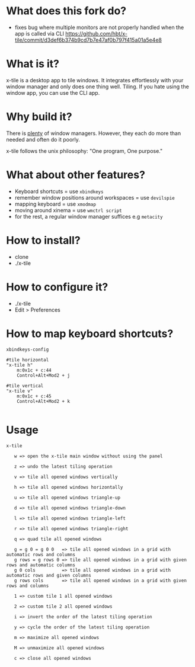 # What does this fork do?

- fixes bug where multiple monitors are not properly handled when the app is called via CLI https://github.com/hbt/x-tile/commit/d3def6b374b9cd7b7e47af0b797f415a01a5e4e8

# What is it?

x-tile is a desktop app to tile windows. It integrates effortlessly with your window manager and only does one thing well. Tiling.
If you hate using the window app, you can use the CLI app.

# Why build it?

There is [plenty](https://wiki.archlinux.org/index.php/window_manager#List_of_window_managers) of window managers. However, they each do more than needed and often do it poorly.

x-tile follows the unix philosophy: "One program, One purpose."


# What about other features? 

- Keyboard shortcuts = use `xbindkeys`
- remember window positions around workspaces = use `devilspie`
- mapping keyboard = use `xmodmap`
- moving around xinema = use `wmctrl script`
- for the rest, a regular window manager suffices e.g `metacity`


# How to install?

- clone
- ./x-tile

# How to configure it?

- ./x-tile
- Edit > Preferences


# How to map keyboard shortcuts?

```
xbindkeys-config

#tile horizontal
"x-tile h"
    m:0x1c + c:44
    Control+Alt+Mod2 + j 

#tile vertical
"x-tile v"
    m:0x1c + c:45
    Control+Alt+Mod2 + k 


```

# Usage

```
x-tile 

   w => open the x-tile main window without using the panel

   z => undo the latest tiling operation

   v => tile all opened windows vertically

   h => tile all opened windows horizontally

   u => tile all opened windows triangle-up

   d => tile all opened windows triangle-down

   l => tile all opened windows triangle-left

   r => tile all opened windows triangle-right

   q => quad tile all opened windows

   g = g 0 = g 0 0   => tile all opened windows in a grid with automatic rows and columns
   g rows = g rows 0 => tile all opened windows in a grid with given rows and automatic columns
   g 0 cols          => tile all opened windows in a grid with automatic rows and given columns
   g rows cols       => tile all opened windows in a grid with given rows and columns

   1 => custom tile 1 all opened windows

   2 => custom tile 2 all opened windows

   i => invert the order of the latest tiling operation

   y => cycle the order of the latest tiling operation

   m => maximize all opened windows

   M => unmaximize all opened windows

   c => close all opened windows


```


